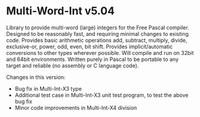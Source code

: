 # Multi-Word-Int v5.04
Library to provide multi-word (large) integers for the Free Pascal compiler.
Designed to be reasonably fast, and requiring minimal changes to existing code.
Provides basic arithmetic operations add, subtract, multiply, divide, exclusive-or, power, odd, even, bit shift.
Provides implicit/automatic conversions to other types wherever possible.
Will compile and run on 32bit and 64bit environments.
Written purely in Pascal to be portable to any target and reliable (no assembly or C language code).

Changes in this version:
-	Bug fix in Multi-Int-X3 type
-	Additional test case in Multi-Int-X3 unit test program, to test the above bug fix
-	Minor code improvements in Multi-Int-X4 division
